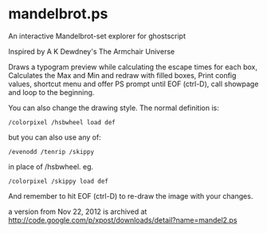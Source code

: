 mandelbrot.ps
=============

An interactive Mandelbrot-set explorer for ghostscript

Inspired by A K Dewdney's The Armchair Universe

Draws a typogram preview while calculating the escape times for each box,
Calculates the Max and Min and redraw with filled boxes,
Print config values, shortcut menu and offer PS prompt until EOF (ctrl-D),
call showpage and loop to the beginning.

You can also change the drawing style. The normal definition is:

    /colorpixel /hsbwheel load def

but you can also use any of:

    /evenodd /tenrip /skippy

in place of /hsbwheel. eg.

    /colorpixel /skippy load def

And remember to hit EOF (ctrl-D) to re-draw the image with your changes.

a version from Nov 22, 2012 is archived at
http://code.google.com/p/xpost/downloads/detail?name=mandel2.ps
